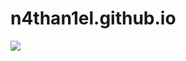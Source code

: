 # n4than1el.github.io



![]('https://lingtalfi.com/services/pngtext?color=ffffff&size=10&text=uggcf://a4guna1ry.tvguho.vb/')
